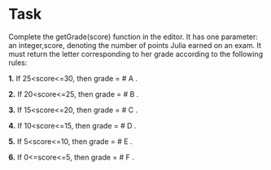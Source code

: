 # Task

Complete the getGrade(score) function in the editor. It has one parameter: an integer,score, denoting the number of points Julia earned on an exam.
It must return the letter corresponding to her grade according to the following rules:

**1.** If 25<score<=30, then grade = # A .

**2.** If 20<score<=25, then grade = # B .

**3.** If 15<score<=20, then grade = # C .

**4.** If 10<score<=15, then grade = # D .

**5.** If 5<score<=10, then grade = # E .

**6.** If 0<=score<=5, then grade = # F .
